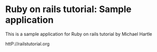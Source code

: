 # Ruby on rails tutorial: Sample application

This is a sample application for Ruby on rails tutorial by Michael Hartle

httP://railstutorial.org